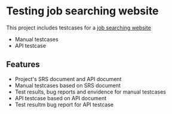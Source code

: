 # Testing job searching website


This project includes testcases for a [job searching website](http://ec2-13-228-39-1.ap-southeast-1.compute.amazonaws.com/)


- Manual testcases
- API testcase


## Features

- Project's SRS document and API document
- Manual testcases based on SRS document
- Test results, bug reports and envidence for manual testcases
- API testcase based on API document
- Test resultm bug report for API testcase
